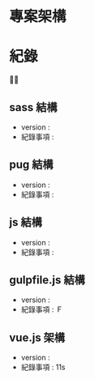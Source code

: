 # 專案架構

# 紀錄

## sass 結構
  - version : 
  - 紀錄事項 :

## pug 結構
  - version : 
  - 紀錄事項 :

## js 結構
  - version : 
  - 紀錄事項 :


## gulpfile.js 結構
  - version : 
  - 紀錄事項 :
Ｆ
## vue.js 架構
  - version : 
  - 紀錄事項 :
  11s
